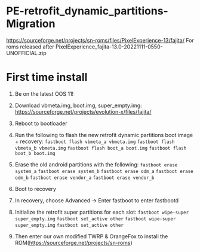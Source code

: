 # PE-retrofit_dynamic_partitions-Migration
https://sourceforge.net/projects/sn-roms/files/PixelExperience-13/fajita/
For roms released after PixelExperience_fajita-13.0-20221111-0550-UNOFFICIAL.zip

# First time install
1. Be on the latest OOS 11!
2. Download vbmeta.img, boot.img, super_empty.img: 
https://sourceforge.net/projects/evolution-x/files/fajita/

3. Reboot to bootloader
4. Run the following to flash the new retrofit dynamic partitions boot image + recovery:
``` fastboot flash vbmeta_a vbmeta.img ```
``` fastboot flash vbmeta_b vbmeta.img ```
``` fastboot flash boot_a boot.img ```
``` fastboot flash boot_b boot.img ```
5. Erase the old android partitions with the following:
``` fastboot erase system_a ```
``` fastboot erase system_b ```
``` fastboot erase odm_a ```
``` fastboot erase odm_b ```
``` fastboot erase vendor_a ```
``` fastboot erase vendor_b ```
6. Boot to recovery
7. In recovery, choose Advanced -> Enter fastboot to enter fastbootd
8. Initialize the retrofit super partitions for each slot:
``` fastboot wipe-super super_empty.img ```
``` fastboot set_active other ```
``` fastboot wipe-super super_empty.img ```
``` fastboot set_active other ```
9. Then enter our own modified TWRP & OrangeFox to install the ROM(https://sourceforge.net/projects/sn-roms)
